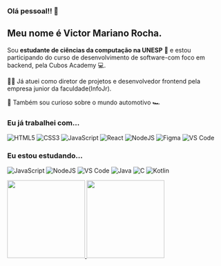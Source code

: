 
### Olá pessoal!! :wave: 
## Meu nome é Victor Mariano Rocha.

 Sou **estudante de ciências da computação na UNESP** 	:school_satchel: e estou participando do curso de desenvolvimento de software-com foco em backend, pela Cubos Academy :computer:.

:man_technologist: Já atuei como diretor de projetos e desenvolvedor frontend pela empresa junior da faculdade(InfoJr).

🔎 Também sou curioso sobre o mundo automotivo :racing_car:

### Eu já trabalhei com... 
![HTML5](https://img.shields.io/badge/html5-%23E34F26.svg?style=for-the-badge&logo=html5&logoColor=white)
![CSS3](https://img.shields.io/badge/css3-%231572B6.svg?style=for-the-badge&logo=css3&logoColor=white)
![JavaScript](https://img.shields.io/badge/javascript-%23323330.svg?style=for-the-badge&logo=javascript&logoColor=%23F7DF1E)
![React](https://img.shields.io/badge/react-%2320232a.svg?style=for-the-badge&logo=react&logoColor=%2361DAFB)
![NodeJS](https://img.shields.io/badge/node.js-6DA55F?style=for-the-badge&logo=node.js&logoColor=white)
![Figma](https://img.shields.io/badge/figma-%23F24E1E.svg?style=for-the-badge&logo=figma&logoColor=white)
![VS Code](https://img.shields.io/badge/VS%20Code-0078d7.svg?style=for-the-badge&logo=visual-studio-code&logoColor=white)

### Eu estou estudando...
![JavaScript](https://img.shields.io/badge/javascript-%23323330.svg?style=for-the-badge&logo=javascript&logoColor=%23F7DF1E)
![NodeJS](https://img.shields.io/badge/node.js-6DA55F?style=for-the-badge&logo=node.js&logoColor=white)
![VS Code](https://img.shields.io/badge/VS%20Code-0078d7.svg?style=for-the-badge&logo=visual-studio-code&logoColor=white)
![Java](https://img.shields.io/badge/java-%23ED8B00.svg?style=for-the-badge&logo=openjdk&logoColor=white)
	![C](https://img.shields.io/badge/c-%2300599C.svg?style=for-the-badge&logo=c&logoColor=white)
 ![Kotlin](https://img.shields.io/badge/kotlin-%237F52FF.svg?style=for-the-badge&logo=kotlin&logoColor=white)
<div>

 
<a href="https://github.com/marianovictor">
<img height="180em" src="https://github-readme-stats.vercel.app/api/top-langs/?username=marianovictor&layout=compact&langs_count=7&theme=dracula"/>
<img height="180em" src="https://github-readme-stats.vercel.app/api?username=marianovictor&show_icons=true&theme=dracula&include_all_commits=true&count_private=true"/>
</div>

